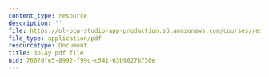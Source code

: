 ```yaml
---
content_type: resource
description: ''
file: https://ol-ocw-studio-app-production.s3.amazonaws.com/courses/res-6-012-introduction-to-probability-spring-2018/7667dfe58992f99cc54163b9027b730e_99yuPxvdfP8.pdf
file_type: application/pdf
resourcetype: Document
title: 3play pdf file
uid: 7667dfe5-8992-f99c-c541-63b9027b730e
---
```

